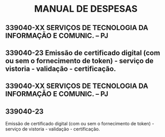 # <center>**MANUAL DE DESPESAS**</center>

## **339040-XX SERVIÇOS DE TECNOLOGIA DA INFORMAÇÃO E COMUNIC. – PJ**
## **339040-23** Emissão de certificado digital (com ou sem o fornecimento de token) - serviço de vistoria - validação - certificação.


## **339040-XX SERVIÇOS DE TECNOLOGIA DA INFORMAÇÃO E COMUNIC. – PJ**
## **339040-23**
Emissão de certificado digital (com ou sem o fornecimento de token) - serviço de vistoria - validação - certificação.
